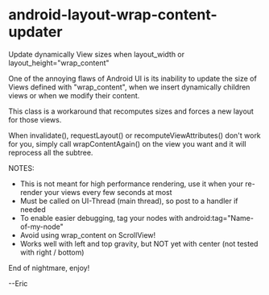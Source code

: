 android-layout-wrap-content-updater
===================================

Update dynamically View sizes when layout_width or layout_height="wrap_content"


One of the annoying flaws of Android UI is its inability to update the size of Views defined with "wrap_content",
when we insert dynamically children views or when we modify their content.

This class is a workaround that recomputes sizes and forces a new layout for those views.

When invalidate(), requestLayout() or recomputeViewAttributes() don't work for you, 
simply call wrapContentAgain() on the view you want and it will reprocess all the subtree.


NOTES:
- This is not meant for high performance rendering, use it when your re-render your views every few seconds at most
- Must be called on UI-Thread (main thread), so post to a handler if needed
- To enable easier debugging, tag your nodes with android:tag="Name-of-my-node"
- Avoid using wrap_content on ScrollView!
- Works well with left and top gravity, but NOT yet with center (not tested with right / bottom)


End of nightmare, enjoy!

--Eric
